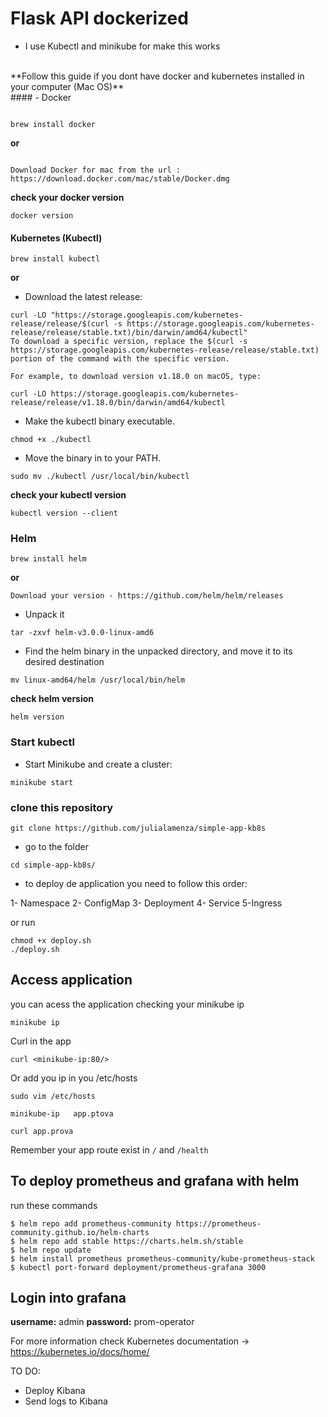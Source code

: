 # Flask API dockerized


- I use Kubectl and minikube for make this works

<br>
**Follow this guide if you dont have docker and kubernetes installed in your computer (Mac OS)**


<br>
#### - Docker

```

brew install docker
```


**or**

```

Download Docker for mac from the url : https://download.docker.com/mac/stable/Docker.dmg
```


**check your docker version**

```
docker version
```


#### Kubernetes (Kubectl)

```
brew install kubectl
```


**or**


- Download the latest release:

```
curl -LO "https://storage.googleapis.com/kubernetes-release/release/$(curl -s https://storage.googleapis.com/kubernetes-release/release/stable.txt)/bin/darwin/amd64/kubectl"
To download a specific version, replace the $(curl -s https://storage.googleapis.com/kubernetes-release/release/stable.txt) portion of the command with the specific version.
```

```
For example, to download version v1.18.0 on macOS, type:

```

```
curl -LO https://storage.googleapis.com/kubernetes-release/release/v1.18.0/bin/darwin/amd64/kubectl
```



- Make the kubectl binary executable.

```
chmod +x ./kubectl
```

- Move the binary in to your PATH.

```
sudo mv ./kubectl /usr/local/bin/kubectl
```



**check your kubectl version**

```
kubectl version --client
```



### Helm

```
brew install helm
```


**or**

```
Download your version - https://github.com/helm/helm/releases
```


- Unpack it

```
tar -zxvf helm-v3.0.0-linux-amd6
```


- Find the helm binary in the unpacked directory, and move it to its desired destination

```
mv linux-amd64/helm /usr/local/bin/helm
```

**check helm version**

```
helm version
```



### Start kubectl 

- Start Minikube and create a cluster:

```
minikube start
```

### clone this repository

```
git clone https://github.com/julialamenza/simple-app-kb8s
```
- go to the folder

```
cd simple-app-kb8s/
```

- to deploy de application you need to follow this order:

1- Namespace
2- ConfigMap
3- Deployment
4- Service
5-Ingress

or run

```
chmod +x deploy.sh
./deploy.sh
```
## Access application

you can acess the application checking your minikube ip

```
minikube ip
```
Curl in the app

```
curl <minikube-ip:80/>
```
Or add you ip in you /etc/hosts

```
sudo vim /etc/hosts

minikube-ip   app.ptova
```

```
curl app.prova
```
Remember your app route exist in ```/``` and ```/health```

## To deploy prometheus and grafana with helm

run these commands

```
$ helm repo add prometheus-community https://prometheus-community.github.io/helm-charts
$ helm repo add stable https://charts.helm.sh/stable
$ helm repo update
$ helm install prometheus prometheus-community/kube-prometheus-stack
$ kubectl port-forward deployment/prometheus-grafana 3000

```
 ## Login into grafana

**username:** admin
**password:** prom-operator


For more information check Kubernetes documentation -> https://kubernetes.io/docs/home/


TO DO:

- Deploy Kibana 
- Send logs to Kibana
